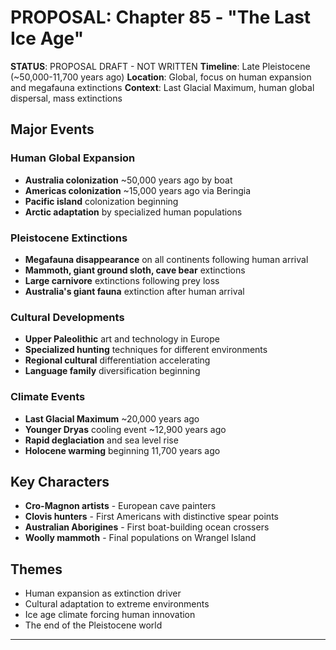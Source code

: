 # PROPOSAL: Chapter 85 - "The Last Ice Age"

**STATUS**: PROPOSAL DRAFT - NOT WRITTEN
**Timeline**: Late Pleistocene (~50,000-11,700 years ago)
**Location**: Global, focus on human expansion and megafauna extinctions
**Context**: Last Glacial Maximum, human global dispersal, mass extinctions

## Major Events
### Human Global Expansion
- **Australia colonization** ~50,000 years ago by boat
- **Americas colonization** ~15,000 years ago via Beringia
- **Pacific island** colonization beginning
- **Arctic adaptation** by specialized human populations

### Pleistocene Extinctions
- **Megafauna disappearance** on all continents following human arrival
- **Mammoth, giant ground sloth, cave bear** extinctions
- **Large carnivore** extinctions following prey loss
- **Australia's giant fauna** extinction after human arrival

### Cultural Developments
- **Upper Paleolithic** art and technology in Europe
- **Specialized hunting** techniques for different environments
- **Regional cultural** differentiation accelerating
- **Language family** diversification beginning

### Climate Events
- **Last Glacial Maximum** ~20,000 years ago
- **Younger Dryas** cooling event ~12,900 years ago  
- **Rapid deglaciation** and sea level rise
- **Holocene warming** beginning 11,700 years ago

## Key Characters
- **Cro-Magnon artists** - European cave painters
- **Clovis hunters** - First Americans with distinctive spear points
- **Australian Aborigines** - First boat-building ocean crossers
- **Woolly mammoth** - Final populations on Wrangel Island

## Themes
- Human expansion as extinction driver
- Cultural adaptation to extreme environments
- Ice age climate forcing human innovation
- The end of the Pleistocene world

---
